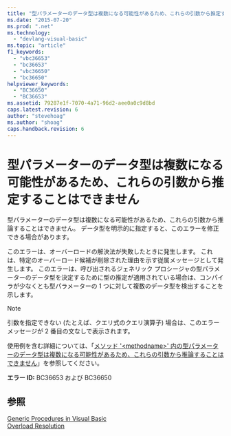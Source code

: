 ```yaml
---
title: "型パラメーターのデータ型は複数になる可能性があるため、これらの引数から推定することはできません | Microsoft Docs"
ms.date: "2015-07-20"
ms.prod: ".net"
ms.technology: 
  - "devlang-visual-basic"
ms.topic: "article"
f1_keywords: 
  - "vbc36653"
  - "bc36653"
  - "vbc36650"
  - "bc36650"
helpviewer_keywords: 
  - "BC36650"
  - "BC36653"
ms.assetid: 79287e1f-7070-4a71-96d2-aee0a0c9d8bd
caps.latest.revision: 6
author: "stevehoag"
ms.author: "shoag"
caps.handback.revision: 6
---
```

# 型パラメーターのデータ型は複数になる可能性があるため、これらの引数から推定することはできません
型パラメーターのデータ型は複数になる可能性があるため、これらの引数から推論することはできません。 データ型を明示的に指定すると、このエラーを修正できる場合があります。  
  
 このエラーは、オーバーロードの解決法が失敗したときに発生します。 これは、特定のオーバーロード候補が削除された理由を示す従属メッセージとして発生します。 このエラーは、呼び出されるジェネリック プロシージャの型パラメーターのデータ型を決定するために型の推定が適用されている場合は、コンパイラが少なくとも型パラメーターの 1 つに対して複数のデータ型を検出することを示します。  
  
> [!NOTE]
>  引数を指定できない \(たとえば、クエリ式のクエリ演算子\) 場合は、このエラー メッセージが 2 番目の文なしで表示されます。  
  
 使用例を含む詳細については、「[メソッド '\<methodname\>' 内の型パラメーターのデータ型は複数になる可能性があるため、これらの引数から推論することはできません](../../visual-basic/misc/bc36651-bc36654.md)」を参照してください。  
  
 **エラー ID:** BC36653 および BC36650  
  
## 参照  
 [Generic Procedures in Visual Basic](../../visual-basic/programming-guide/language-features/data-types/generic-procedures.md)   
 [Overload Resolution](../../visual-basic/programming-guide/language-features/procedures/overload-resolution.md)